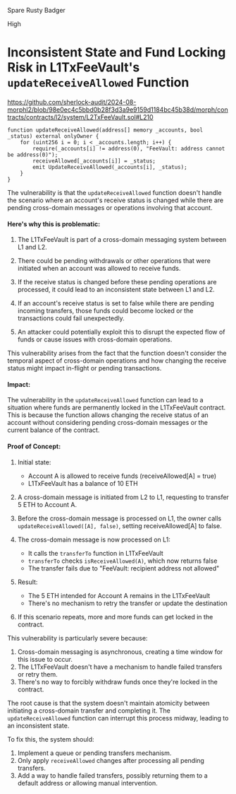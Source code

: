 Spare Rusty Badger

High

# Inconsistent State and Fund Locking Risk in L1TxFeeVault's `updateReceiveAllowed` Function

https://github.com/sherlock-audit/2024-08-morphl2/blob/98e0ec4c5bbd0b28f3d3a9e9159d1184bc45b38d/morph/contracts/contracts/l2/system/L2TxFeeVault.sol#L210

```solidity
function updateReceiveAllowed(address[] memory _accounts, bool _status) external onlyOwner {
    for (uint256 i = 0; i < _accounts.length; i++) {
        require(_accounts[i] != address(0), "FeeVault: address cannot be address(0)");
        receiveAllowed[_accounts[i]] = _status;
        emit UpdateReceiveAllowed(_accounts[i], _status);
    }
}
```

The vulnerability is that the `updateReceiveAllowed` function doesn't handle the scenario where an account's receive status is changed while there are pending cross-domain messages or operations involving that account.

#### Here's why this is problematic:

1. The L1TxFeeVault is part of a cross-domain messaging system between L1 and L2.

2. There could be pending withdrawals or other operations that were initiated when an account was allowed to receive funds.

3. If the receive status is changed before these pending operations are processed, it could lead to an inconsistent state between L1 and L2.

4. If an account's receive status is set to false while there are pending incoming transfers, those funds could become locked or the transactions could fail unexpectedly.

5. An attacker could potentially exploit this to disrupt the expected flow of funds or cause issues with cross-domain operations.

This vulnerability arises from the fact that the function doesn't consider the temporal aspect of cross-domain operations and how changing the receive status might impact in-flight or pending transactions.

#### Impact:

The vulnerability in the `updateReceiveAllowed` function can lead to a situation where funds are permanently locked in the L1TxFeeVault contract. This is because the function allows changing the receive status of an account without considering pending cross-domain messages or the current balance of the contract.

#### Proof of Concept:

1. Initial state:
   - Account A is allowed to receive funds (receiveAllowed[A] = true)
   - L1TxFeeVault has a balance of 10 ETH

2. A cross-domain message is initiated from L2 to L1, requesting to transfer 5 ETH to Account A.

3. Before the cross-domain message is processed on L1, the owner calls `updateReceiveAllowed([A], false)`, setting receiveAllowed[A] to false.

4. The cross-domain message is now processed on L1:
   - It calls the `transferTo` function in L1TxFeeVault
   - `transferTo` checks `isReceiveAllowed(A)`, which now returns false
   - The transfer fails due to "FeeVault: recipient address not allowed"

5. Result:
   - The 5 ETH intended for Account A remains in the L1TxFeeVault
   - There's no mechanism to retry the transfer or update the destination

6. If this scenario repeats, more and more funds can get locked in the contract.

This vulnerability is particularly severe because:

1. Cross-domain messaging is asynchronous, creating a time window for this issue to occur.
2. The L1TxFeeVault doesn't have a mechanism to handle failed transfers or retry them.
3. There's no way to forcibly withdraw funds once they're locked in the contract.

The root cause is that the system doesn't maintain atomicity between initiating a cross-domain transfer and completing it. The `updateReceiveAllowed` function can interrupt this process midway, leading to an inconsistent state.

To fix this, the system should:
1. Implement a queue or pending transfers mechanism.
2. Only apply `receiveAllowed` changes after processing all pending transfers.
3. Add a way to handle failed transfers, possibly returning them to a default address or allowing manual intervention.
